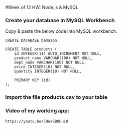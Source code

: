 #Week of 12 HW: Node.js & MySQL

### Create your database in MySQL Workbench
Copy & paste the below code into MySQL workbench.
```
CREATE DATABASE bamazon;

CREATE TABLE products (
    id INTEGER(11) AUTO_INCREMENT NOT NULL,
    product_name VARCHAR(100) NOT NULL,
    dept_name VARCHAR(100) NOT NULL, 
    price INTEGER(10) NOT NULL, 
    quantity INTEGER(10) NOT NULL,
    
    PRIMARY KEY (id)
);
```
### Import the file products.csv to your table

### Video of my working app:
```
https://youtu.be/CHexSBOHui0
```
